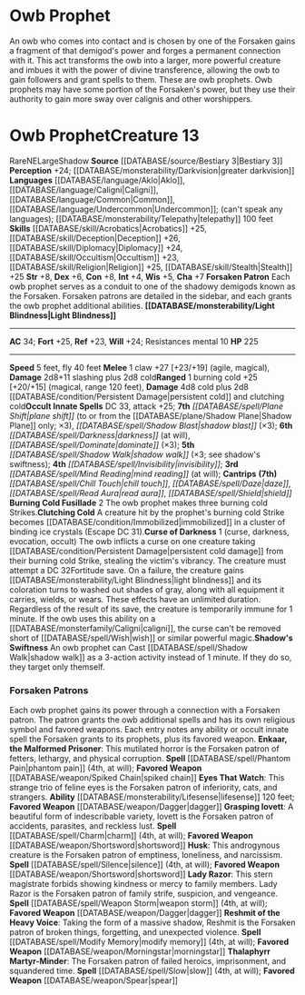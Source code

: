 ﻿---
ac: '34'
alignment: NE
all_resistance: null
burrow_speed: null
charisma: '+7'
climb_speed: null
constitution: '+8'
creature_ability:
- Burning Cold Fusillade
- Clutching Cold
- Curse of Darkness
- Forsaken Patron
- Light Blindness
- ''
- Shadow's Swiftness
creature_family: '[[DATABASE/monsterfamily/Owb|Owb]]'
dexterity: '+6'
element: null
fly_speed: '40'
fortitude: '+25'
hardness: null
hp: '225'
id: '1258'
immunity: null
intelligence: '+4'
land_speed: '5'
language:
- '[[DATABASE/language/Aklo|Aklo]]'
- '[[DATABASE/language/Caligni|Caligni]]'
- '[[DATABASE/language/Common|Common]]'
- '[[DATABASE/language/Undercommon|Undercommon]] ; (can''t speak any languages); [[DATABASE/monsterability/Telepathy|telepathy]]
  100 feet'
level: '13'
max_speed: '40'
name: Owb Prophet
perception: '+24'
rarity: Rare
reflex: '+23'
resistance: null
rus_type_level: null
school: null
sense:
- '[[DATABASE/monsterability/Darkvision|greater darkvision]]'
size: Large
skill:
- '[[DATABASE/skill/Acrobatics|Acrobatics]] +25'
- '[[DATABASE/skill/Deception|Deception]] +26'
- '[[DATABASE/skill/Diplomacy|Diplomacy]] +24'
- '[[DATABASE/skill/Occultism|Occultism]] +23'
- '[[DATABASE/skill/Religion|Religion]] +25'
- '[[DATABASE/skill/Stealth|Stealth]] +25'
source: '[[DATABASE/source/Bestiary 3|Bestiary 3]]'
speed:
- 5 feet
- fly 40 feet
spell:
- '[[DATABASE/spell/Chill Touch|Chill Touch]]'
- '[[DATABASE/spell/Darkness|Darkness]]'
- '[[DATABASE/spell/Daze|Daze]]'
- '[[DATABASE/spell/Dominate|Dominate]]'
- '[[DATABASE/spell/Invisibility|Invisibility]]'
- '[[DATABASE/spell/Mind Reading|Mind Reading]]'
- '[[DATABASE/spell/Plane Shift|Plane Shift]]'
- '[[DATABASE/spell/Read Aura|ReadAura]]'
- '[[DATABASE/spell/Shadow Blast|Shadow Blast]]'
- '[[DATABASE/spell/Shadow Walk|Shadow Walk]]'
- '[[DATABASE/spell/Shield|Shield]]'
strength: '+8'
strength_req: '8'
strongest_save:
- Fortitude
swim_speed: null
trait:
- '[[DATABASE/trait/Rare|Rare]]'
- '[[DATABASE/trait/Shadow|Shadow]]'
type: Creature
vision: Greater darkvision
weakest_save:
- Reflex
weakness: null
will: '+24'
wisdom: '+5'

---
# Owb Prophet

An owb who comes into contact and is chosen by one of the Forsaken gains a fragment of that demigod's power and forges a permanent connection with it. This act transforms the owb into a larger, more powerful creature and imbues it with the power of divine transference, allowing the owb to gain followers and grant spells to them. These are owb prophets.
 Owb prophets may have some portion of the Forsaken's power, but they use their authority to gain more sway over calignis and other worshippers.

# Owb Prophet<span class="item-type">Creature 13</span>

<span class="trait-rare item-trait">Rare</span><span class="trait-alignment item-trait">NE</span><span class="trait-size item-trait">Large</span><span class="item-trait">Shadow</span>
**Source** [[DATABASE/source/Bestiary 3|Bestiary 3]]
**Perception** +24; [[DATABASE/monsterability/Darkvision|greater darkvision]]
**Languages** [[DATABASE/language/Aklo|Aklo]], [[DATABASE/language/Caligni|Caligni]], [[DATABASE/language/Common|Common]], [[DATABASE/language/Undercommon|Undercommon]]; (can't speak any languages); [[DATABASE/monsterability/Telepathy|telepathy]] 100 feet
**Skills** [[DATABASE/skill/Acrobatics|Acrobatics]] +25, [[DATABASE/skill/Deception|Deception]] +26, [[DATABASE/skill/Diplomacy|Diplomacy]] +24, [[DATABASE/skill/Occultism|Occultism]] +23, [[DATABASE/skill/Religion|Religion]] +25, [[DATABASE/skill/Stealth|Stealth]] +25
**Str** +8, **Dex** +6, **Con** +8, **Int** +4, **Wis** +5, **Cha** +7
**Forsaken Patron** Each owb prophet serves as a conduit to one of the shadowy demigods known as the Forsaken. Forsaken patrons are detailed in the sidebar, and each grants the owb prophet additional abilities.
**[[DATABASE/monsterability/Light Blindness|Light Blindness]]**

---
**AC** 34; **Fort** +25, **Ref** +23, **Will** +24; Resistances mental 10
**HP** 225

---
**Speed** 5 feet, fly 40 feet
<span class="in-box-ability">**Melee** <span class="action-icon">1</span> claw +27 [+23/+19] (agile, magical), **Damage** 2d8+11 slashing plus 2d8 cold</span><span class="in-box-ability">**Ranged** <span class="action-icon">1</span> burning cold +25 [+20/+15] (magical, range 120 feet), **Damage** 4d8 cold plus 2d8 [[DATABASE/condition/Persistent Damage|persistent cold]] and clutching cold</span>**Occult Innate Spells** DC 33, attack +25; **7th** _[[DATABASE/spell/Plane Shift|plane shift]]_ (to or from the [[DATABASE/plane/Shadow Plane|Shadow Plane]] only; ×3), _[[DATABASE/spell/Shadow Blast|shadow blast]]_ (×3); **6th** _[[DATABASE/spell/Darkness|darkness]]_ (at will), _[[DATABASE/spell/Dominate|dominate]]_ (×3); **5th** _[[DATABASE/spell/Shadow Walk|shadow walk]]_ (×3; see shadow's swiftness); **4th** _[[DATABASE/spell/Invisibility|invisibility]]_; **3rd** _[[DATABASE/spell/Mind Reading|mind reading]]_ (at will); **Cantrips** **(7th)** _[[DATABASE/spell/Chill Touch|chill touch]]_, _[[DATABASE/spell/Daze|daze]]_, _[[DATABASE/spell/Read Aura|read aura]]_, _[[DATABASE/spell/Shield|shield]]_
<span class="in-box-ability">**Burning Cold Fusillade** <span class="action-icon">2</span> The owb prophet makes three burning cold Strikes.</span><span class="in-box-ability">**Clutching Cold** A creature hit by the prophet's burning cold Strike becomes [[DATABASE/condition/Immobilized|immobilized]] in a cluster of binding ice crystals (Escape DC 31).</span><span class="in-box-ability">**Curse of Darkness** <span class="action-icon">1</span> (curse, darkness, evocation, occult) The owb inflicts a curse on one creature taking [[DATABASE/condition/Persistent Damage|persistent cold damage]] from their burning cold Strike, stealing the victim's vibrancy. The creature must attempt a DC 32Fortitude save. On a failure, the creature gains [[DATABASE/monsterability/Light Blindness|light blindness]] and its coloration turns to washed out shades of gray, along with all equipment it carries, wields, or wears. These effects have an unlimited duration. Regardless of the result of its save, the creature is temporarily immune for 1 minute. If the owb uses this ability on a [[DATABASE/monsterfamily/Caligni|caligni]], the curse can't be removed short of [[DATABASE/spell/Wish|wish]] or similar powerful magic.</span><span class="in-box-ability">**Shadow's Swiftness** An owb prophet can Cast [[DATABASE/spell/Shadow Walk|shadow walk]] as a 3-action activity instead of 1 minute. If they do so, they target only themself.</span>

###  Forsaken Patrons

Each owb prophet gains its power through a connection with a Forsaken patron. The patron grants the owb additional spells and has its own religious symbol and favored weapons. Each entry notes any ability or occult innate spell the Forsaken grants to its prophets, plus its favored weapon. 
**Enkaar, the Malformed Prisoner**: This mutilated horror is the Forsaken patron of fetters, lethargy, and physical corruption. **Spell** [[DATABASE/spell/Phantom Pain|phantom pain]] (4th, at will); **Favored Weapon** [[DATABASE/weapon/Spiked Chain|spiked chain]] 
**Eyes That Watch**: This strange trio of feline eyes is the Forsaken patron of inferiority, cats, and strangers. **Ability** [[DATABASE/monsterability/Lifesense|lifesense]] 120 feet; **Favored Weapon** [[DATABASE/weapon/Dagger|dagger]] 
**Grasping Iovett**: A beautiful form of indescribable variety, Iovett is the Forsaken patron of accidents, parasites, and reckless lust. **Spell** [[DATABASE/spell/Charm|charm]] (4th, at will); **Favored Weapon** [[DATABASE/weapon/Shortsword|shortsword]] 
**Husk**: This androgynous creature is the Forsaken patron of emptiness, loneliness, and narcissism. **Spell** [[DATABASE/spell/Silence|silence]] (4th, at will); **Favored Weapon** [[DATABASE/weapon/Shortsword|shortsword]] 
**Lady Razor**: This stern magistrate forbids showing kindness or mercy to family members. Lady Razor is the Forsaken patron of family strife, suspicion, and vengeance. **Spell** [[DATABASE/spell/Weapon Storm|weapon storm]] (4th, at will); **Favored Weapon** [[DATABASE/weapon/Dagger|dagger]] 
**Reshmit of the Heavy Voice**: Taking the form of a massive shadow, Reshmit is the Forsaken patron of broken things, forgetting, and unexpected violence. **Spell** [[DATABASE/spell/Modify Memory|modify memory]] (4th, at will); **Favored Weapon** [[DATABASE/weapon/Morningstar|morningstar]] 
**Thalaphyrr Martyr-Minder**: The Forsaken patron of failed heroics, imprisonment, and squandered time. **Spell** [[DATABASE/spell/Slow|slow]] (4th, at will); **Favored Weapon** [[DATABASE/weapon/Spear|spear]]